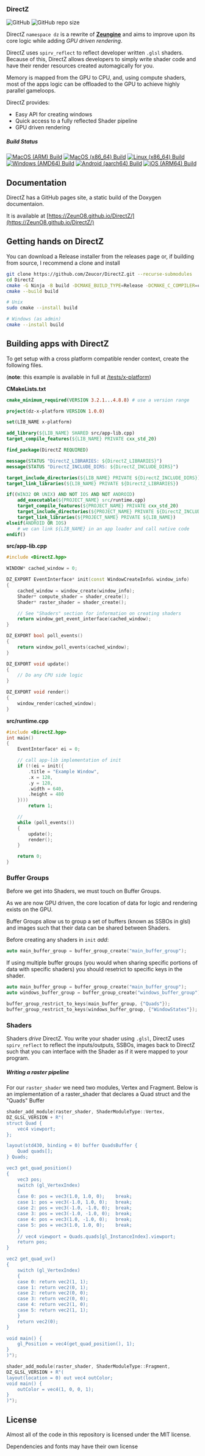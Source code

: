 ### DirectZ

![GitHub](https://img.shields.io/github/license/ZeunO8/DirectZ)
![GitHub repo size](https://img.shields.io/github/repo-size/ZeunO8/DirectZ)

DirectZ `namespace dz` is a rewrite of **[Zeungine](https://github.com/Zeucor/Zeungine)** and aims to improve upon its core logic while adding *GPU driven rendering*.

DirectZ uses `spirv_reflect` to reflect developer written `.glsl` shaders. Because of this, DirectZ allows developers to simply write shader code and have their render resources created automagically for you.

Memory is mapped from the GPU to CPU, and, using compute shaders, most of the apps logic can be offloaded to the GPU to achieve highly parallel gameloops.

DirectZ provides:

- Easy API for creating windows
- Quick access to a fully reflected Shader pipeline
- GPU driven rendering

##### Build Status
[![MacOS (ARM) Build](https://github.com/ZeunO8/DirectZ/actions/workflows/macos-arm.yml/badge.svg?branch=master&label=MacOS%20ARM%20Build)](https://github.com/ZeunO8/DirectZ/actions/workflows/macos-arm.yml)
[![MacOS (x86_64) Build](https://github.com/ZeunO8/DirectZ/actions/workflows/macos-x64.yml/badge.svg?branch=master&label=MacOS%20x86_64%20Build)](https://github.com/ZeunO8/DirectZ/actions/workflows/macos-x64.yml)
[![Linux (x86_64) Build](https://github.com/ZeunO8/DirectZ/actions/workflows/linux.yml/badge.svg?branch=master&label=Linux%20Build)](https://github.com/ZeunO8/DirectZ/actions/workflows/linux.yml)
[![Windows (AMD64) Build](https://github.com/ZeunO8/DirectZ/actions/workflows/windows.yml/badge.svg?branch=master&label=Windows%20Build)](https://github.com/ZeunO8/DirectZ/actions/workflows/windows.yml)
[![Android (aarch64) Build](https://github.com/ZeunO8/DirectZ/actions/workflows/android-aarch64.yml/badge.svg?branch=master&label=Android%20ARM64%20Build)](https://github.com/ZeunO8/DirectZ/actions/workflows/android-aarch64.yml)
[![iOS (ARM64) Build](https://github.com/ZeunO8/DirectZ/actions/workflows/ios-arm64.yml/badge.svg?branch=master&label=iOS%20ARM64%20Build)](https://github.com/ZeunO8/DirectZ/actions/workflows/ios-arm64.yml)

## Documentation

DirectZ has a GitHub pages site, a static build of the Doxygen documentaion.

It is available at [https://ZeunO8.github.io/DirectZ/](https://ZeunO8.github.io/DirectZ/)

## Getting hands on DirectZ

You can download a Release installer from the releases page or, if building from source, I recommend a clone and install

```bash
git clone https://github.com/Zeucor/DirectZ.git --recurse-submodules
cd DirectZ
cmake -G Ninja -B build -DCMAKE_BUILD_TYPE=Release -DCMAKE_C_COMPILER=clang -DCMAKE_CXX_COMPILER=clang++
cmake --build build

# Unix
sudo cmake --install build

# Windows (as admin)
cmake --install build
```

## Building apps with DirectZ

To get setup with a cross platform compatible render context, create the following files.

(**note**: this example is available in full at [/tests/x-platform](https://github.com/ZeunO8/DirectZ/tree/master/tests/x-platform))

**CMakeLists.txt**

```cmake
cmake_minimum_required(VERSION 3.2.1...4.8.8) # use a version range

project(dz-x-platform VERSION 1.0.0)

set(LIB_NAME x-platform)

add_library(${LIB_NAME} SHARED src/app-lib.cpp)
target_compile_features(${LIB_NAME} PRIVATE cxx_std_20)

find_package(DirectZ REQUIRED)

message(STATUS "DirectZ_LIBRARIES: ${DirectZ_LIBRARIES}")
message(STATUS "DirectZ_INCLUDE_DIRS: ${DirectZ_INCLUDE_DIRS}")

target_include_directories(${LIB_NAME} PRIVATE ${DirectZ_INCLUDE_DIRS})
target_link_libraries(${LIB_NAME} PRIVATE ${DirectZ_LIBRARIES})

if((WIN32 OR UNIX) AND NOT IOS AND NOT ANDROID)
    add_executable(${PROJECT_NAME} src/runtime.cpp)
    target_compile_features(${PROJECT_NAME} PRIVATE cxx_std_20)
    target_include_directories(${PROJECT_NAME} PRIVATE ${DirectZ_INCLUDE_DIRS})
    target_link_libraries(${PROJECT_NAME} PRIVATE ${LIB_NAME})
elseif(ANDROID OR IOS)
    # we can link ${LIB_NAME} in an app loader and call native code
endif()
```

**src/app-lib.cpp**

```cpp
#include <DirectZ.hpp>

WINDOW* cached_window = 0;

DZ_EXPORT EventInterface* init(const WindowCreateInfo& window_info)
{
    cached_window = window_create(window_info);
    Shader* compute_shader = shader_create();
    Shader* raster_shader = shader_create();

    // See "Shaders" section for information on creating shaders
    return window_get_event_interface(cached_window);
}

DZ_EXPORT bool poll_events()
{
    return window_poll_events(cached_window);
}

DZ_EXPORT void update()
{
    // Do any CPU side logic
}

DZ_EXPORT void render()
{
    window_render(cached_window);
}
```

**src/runtime.cpp**
```cpp
#include <DirectZ.hpp>
int main()
{
    EventInterface* ei = 0;

    // call app-lib implementation of init
    if (!(ei = init({
        .title = "Example Window",
        .x = 128,
        .y = 128,
        .width = 640,
        .height = 480
    })))
        return 1;

    //
    while (poll_events())
    {
        update();
        render();
    }

    return 0;
}

```

### Buffer Groups

Before we get into Shaders, we must touch on Buffer Groups.

As we are now GPU driven, the core location of data for logic and rendering exists on the GPU.

Buffer Groups allow us to group a set of buffers (known as SSBOs in glsl) and images such that their data can be shared between Shaders. 

Before creating any shaders in `init` *add*:

```cpp
auto main_buffer_group = buffer_group_create("main_buffer_group");
```

If using multiple buffer groups (you would when sharing specific portions of data with specific shaders) you should resetrict to specific keys in the shader.

```cpp
auto main_buffer_group = buffer_group_create("main_buffer_group");
auto windows_buffer_group = buffer_group_create("windows_buffer_group");

buffer_group_restrict_to_keys(main_buffer_group, {"Quads"});
buffer_group_restrict_to_keys(windows_buffer_group, {"WindowStates"});
```

### Shaders

Shaders *drive* DirectZ. You write your shader using `.glsl`, DirectZ uses `spirv_reflect` to reflect the inputs/outputs, SSBOs, images back to DirectZ such that you can interface with the Shader as if it were mapped to your program.

##### Writing a raster pipeline

For our `raster_shader` we need two modules, Vertex and Fragment. Below is an implementation of a raster_shader that declares a Quad struct and the "Quads" Buffer

```cpp
shader_add_module(raster_shader, ShaderModuleType::Vertex,
DZ_GLSL_VERSION + R"(
struct Quad {
    vec4 viewport;
};

layout(std430, binding = 0) buffer QuadsBuffer {
    Quad quads[];
} Quads;

vec3 get_quad_position()
{
    vec3 pos;
    switch (gl_VertexIndex)
    {
    case 0: pos = vec3(1.0, 1.0, 0);    break;
    case 1: pos = vec3(-1.0, 1.0, 0);   break;
    case 2: pos = vec3(-1.0, -1.0, 0);  break;
    case 3: pos = vec3(-1.0, -1.0, 0);  break;
    case 4: pos = vec3(1.0, -1.0, 0);   break;
    case 5: pos = vec3(1.0, 1.0, 0);    break;
    }
    // vec4 viewport = Quads.quads[gl_InstanceIndex].viewport;
    return pos;
}

vec2 get_quad_uv()
{
    switch (gl_VertexIndex)
    {
    case 0: return vec2(1, 1);
    case 1: return vec2(0, 1);
    case 2: return vec2(0, 0);
    case 3: return vec2(0, 0);
    case 4: return vec2(1, 0);
    case 5: return vec2(1, 1);
    }
    return vec2(0);
}

void main() {
    gl_Position = vec4(get_quad_position(), 1);
}
)");

shader_add_module(raster_shader, ShaderModuleType::Fragment,
DZ_GLSL_VERSION + R"(
layout(location = 0) out vec4 outColor;
void main() {
    outColor = vec4(1, 0, 0, 1);
}
)");
```

## License

Almost all of the code in this repository is licensed under the MIT license.

Dependencies and fonts may have their own license
